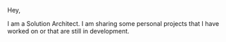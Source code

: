 Hey,

I am a Solution Architect. I am sharing some personal projects that I have worked on or that are still in development.
<!---
anthDev/anthDev is a ✨ special ✨ repository because its `README.md` (this file) appears on your GitHub profile.
You can click the Preview link to take a look at your changes.
--->
